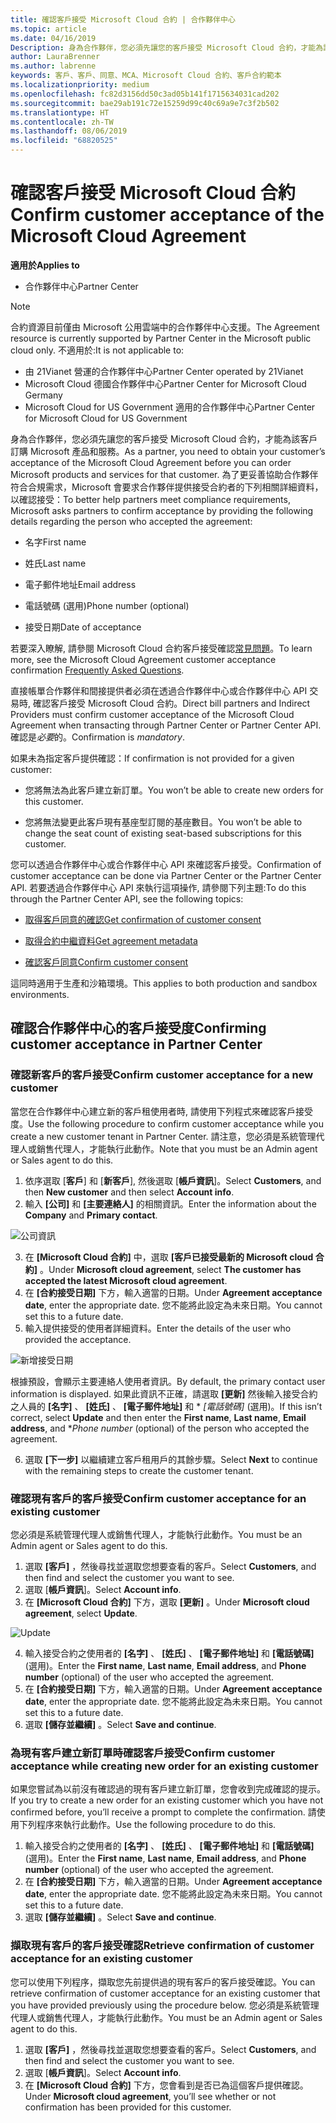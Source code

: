 ```yaml
---
title: 確認客戶接受 Microsoft Cloud 合約 | 合作夥伴中心
ms.topic: article
ms.date: 04/16/2019
Description: 身為合作夥伴，您必須先讓您的客戶接受 Microsoft Cloud 合約，才能為該客戶訂購 Microsoft 產品和服務。 為了進一步協助合作夥伴符合合規性需求, Microsoft 會要求合作夥伴提供有關接受合約之人員的特定詳細資料, 以確認接受。
author: LauraBrenner
ms.author: labrenne
keywords: 客戶、客戶、同意、MCA、Microsoft Cloud 合約、客戶合約範本
ms.localizationpriority: medium
ms.openlocfilehash: fc82d3156dd50c3ad05b141f1715634031cad202
ms.sourcegitcommit: bae29ab191c72e15259d99c40c69a9e7c3f2b502
ms.translationtype: HT
ms.contentlocale: zh-TW
ms.lasthandoff: 08/06/2019
ms.locfileid: "68820525"
---
```

# <a name="confirm-customer-acceptance-of-the-microsoft-cloud-agreement"></a><span data-ttu-id="1f0de-105">確認客戶接受 Microsoft Cloud 合約</span><span class="sxs-lookup"><span data-stu-id="1f0de-105">Confirm customer acceptance of the Microsoft Cloud Agreement</span></span>

<span data-ttu-id="1f0de-106">**適用於**</span><span class="sxs-lookup"><span data-stu-id="1f0de-106">**Applies to**</span></span>
-  <span data-ttu-id="1f0de-107">合作夥伴中心</span><span class="sxs-lookup"><span data-stu-id="1f0de-107">Partner Center</span></span>

> [!NOTE]
> <span data-ttu-id="1f0de-108">合約資源目前僅由 Microsoft 公用雲端中的合作夥伴中心支援。</span><span class="sxs-lookup"><span data-stu-id="1f0de-108">The Agreement resource is currently supported by Partner Center in the Microsoft public cloud only.</span></span> <span data-ttu-id="1f0de-109">不適用於:</span><span class="sxs-lookup"><span data-stu-id="1f0de-109">It is not applicable to:</span></span>
> * <span data-ttu-id="1f0de-110">由 21Vianet 營運的合作夥伴中心</span><span class="sxs-lookup"><span data-stu-id="1f0de-110">Partner Center operated by 21Vianet</span></span>
> * <span data-ttu-id="1f0de-111">Microsoft Cloud 德國合作夥伴中心</span><span class="sxs-lookup"><span data-stu-id="1f0de-111">Partner Center for Microsoft Cloud Germany</span></span>
> * <span data-ttu-id="1f0de-112">Microsoft Cloud for US Government 適用的合作夥伴中心</span><span class="sxs-lookup"><span data-stu-id="1f0de-112">Partner Center for Microsoft Cloud for US Government</span></span>

<span data-ttu-id="1f0de-113">身為合作夥伴，您必須先讓您的客戶接受 Microsoft Cloud 合約，才能為該客戶訂購 Microsoft 產品和服務。</span><span class="sxs-lookup"><span data-stu-id="1f0de-113">As a partner, you need to obtain your customer’s acceptance of the Microsoft Cloud Agreement before you can order Microsoft products and services for that customer.</span></span> <span data-ttu-id="1f0de-114">為了更妥善協助合作夥伴符合合規需求，Microsoft 會要求合作夥伴提供接受合約者的下列相關詳細資料，以確認接受：</span><span class="sxs-lookup"><span data-stu-id="1f0de-114">To better help partners meet compliance requirements, Microsoft asks partners to confirm acceptance by providing the following details regarding the person who accepted the agreement:</span></span> 

-   <span data-ttu-id="1f0de-115">名字</span><span class="sxs-lookup"><span data-stu-id="1f0de-115">First name</span></span>

-   <span data-ttu-id="1f0de-116">姓氏</span><span class="sxs-lookup"><span data-stu-id="1f0de-116">Last name</span></span>

-   <span data-ttu-id="1f0de-117">電子郵件地址</span><span class="sxs-lookup"><span data-stu-id="1f0de-117">Email address</span></span>

-   <span data-ttu-id="1f0de-118">電話號碼 (選用)</span><span class="sxs-lookup"><span data-stu-id="1f0de-118">Phone number (optional)</span></span>

-   <span data-ttu-id="1f0de-119">接受日期</span><span class="sxs-lookup"><span data-stu-id="1f0de-119">Date of acceptance</span></span>

<span data-ttu-id="1f0de-120">若要深入瞭解, 請參閱 Microsoft Cloud 合約客戶接受確認[常見問題](https://docs.microsoft.com/partner-center/confirm-consent-faq)。</span><span class="sxs-lookup"><span data-stu-id="1f0de-120">To learn more, see the Microsoft Cloud Agreement customer acceptance confirmation [Frequently Asked Questions](https://docs.microsoft.com/partner-center/confirm-consent-faq).</span></span>

<span data-ttu-id="1f0de-121">直接帳單合作夥伴和間接提供者必須在透過合作夥伴中心或合作夥伴中心 API 交易時, 確認客戶接受 Microsoft Cloud 合約。</span><span class="sxs-lookup"><span data-stu-id="1f0de-121">Direct bill partners and Indirect Providers must confirm customer acceptance of the Microsoft Cloud Agreement when transacting through Partner Center or Partner Center API.</span></span> <span data-ttu-id="1f0de-122">確認是*必要*的。</span><span class="sxs-lookup"><span data-stu-id="1f0de-122">Confirmation is *mandatory*.</span></span>

<span data-ttu-id="1f0de-123">如果未為指定客戶提供確認：</span><span class="sxs-lookup"><span data-stu-id="1f0de-123">If confirmation is not provided for a given customer:</span></span>

-   <span data-ttu-id="1f0de-124">您將無法為此客戶建立新訂單。</span><span class="sxs-lookup"><span data-stu-id="1f0de-124">You won’t be able to create new orders for this customer.</span></span>

-   <span data-ttu-id="1f0de-125">您將無法變更此客戶現有基座型訂閱的基座數目。</span><span class="sxs-lookup"><span data-stu-id="1f0de-125">You won’t be able to change the seat count of existing seat-based subscriptions for this customer.</span></span>

<span data-ttu-id="1f0de-126">您可以透過合作夥伴中心或合作夥伴中心 API 來確認客戶接受。</span><span class="sxs-lookup"><span data-stu-id="1f0de-126">Confirmation of customer acceptance can be done via Partner Center or the Partner Center API.</span></span> <span data-ttu-id="1f0de-127">若要透過合作夥伴中心 API 來執行這項操作, 請參閱下列主題:</span><span class="sxs-lookup"><span data-stu-id="1f0de-127">To do this through the Partner Center API, see the following topics:</span></span> 

-   [<span data-ttu-id="1f0de-128">取得客戶同意的確認</span><span class="sxs-lookup"><span data-stu-id="1f0de-128">Get confirmation of customer consent</span></span>](https://docs.microsoft.com/partner-center/develop/get-confirmation-of-customer-consent)

-   [<span data-ttu-id="1f0de-129">取得合約中繼資料</span><span class="sxs-lookup"><span data-stu-id="1f0de-129">Get agreement metadata</span></span>](https://docs.microsoft.com/partner-center/develop/get-agreement-metadata)

-   [<span data-ttu-id="1f0de-130">確認客戶同意</span><span class="sxs-lookup"><span data-stu-id="1f0de-130">Confirm customer consent</span></span>](https://docs.microsoft.com/partner-center/develop/confirm-customer-consent)


<span data-ttu-id="1f0de-131">這同時適用于生產和沙箱環境。</span><span class="sxs-lookup"><span data-stu-id="1f0de-131">This applies to both production and sandbox environments.</span></span>

## <a name="confirming-customer-acceptance-in-partner-center"></a><span data-ttu-id="1f0de-132">確認合作夥伴中心的客戶接受度</span><span class="sxs-lookup"><span data-stu-id="1f0de-132">Confirming customer acceptance in Partner Center</span></span>

### <a name="confirm-customer-acceptance-for-a-new-customer"></a><span data-ttu-id="1f0de-133">確認新客戶的客戶接受</span><span class="sxs-lookup"><span data-stu-id="1f0de-133">Confirm customer acceptance for a new customer</span></span>

<span data-ttu-id="1f0de-134">當您在合作夥伴中心建立新的客戶租使用者時, 請使用下列程式來確認客戶接受度。</span><span class="sxs-lookup"><span data-stu-id="1f0de-134">Use the following procedure to confirm customer acceptance while you create a new customer tenant in Partner Center.</span></span> <span data-ttu-id="1f0de-135">請注意，您必須是系統管理代理人或銷售代理人，才能執行此動作。</span><span class="sxs-lookup"><span data-stu-id="1f0de-135">Note that you must be an Admin agent or Sales agent to do this.</span></span>

1. <span data-ttu-id="1f0de-136">依序選取 [**客戶**] 和 [**新客戶**], 然後選取 [**帳戶資訊**]。</span><span class="sxs-lookup"><span data-stu-id="1f0de-136">Select **Customers**, and then **New customer** and then select **Account info**.</span></span>
2. <span data-ttu-id="1f0de-137">輸入 **\[公司\]** 和 **\[主要連絡人\]** 的相關資訊。</span><span class="sxs-lookup"><span data-stu-id="1f0de-137">Enter the information about the **Company** and **Primary contact**.</span></span>

![公司資訊](images/mca/mca1.png)

3. <span data-ttu-id="1f0de-139">在 **\[Microsoft Cloud 合約\]** 中，選取 **\[客戶已接受最新的 Microsoft cloud 合約\]** 。</span><span class="sxs-lookup"><span data-stu-id="1f0de-139">Under **Microsoft cloud agreement**, select **The customer has accepted the latest Microsoft cloud agreement**.</span></span>
4. <span data-ttu-id="1f0de-140">在 **\[合約接受日期\]** 下方，輸入適當的日期。</span><span class="sxs-lookup"><span data-stu-id="1f0de-140">Under **Agreement acceptance date**, enter the appropriate date.</span></span> <span data-ttu-id="1f0de-141">您不能將此設定為未來日期。</span><span class="sxs-lookup"><span data-stu-id="1f0de-141">You cannot set this to a future date.</span></span>
5. <span data-ttu-id="1f0de-142">輸入提供接受的使用者詳細資料。</span><span class="sxs-lookup"><span data-stu-id="1f0de-142">Enter the details of the user who provided the acceptance.</span></span>

![新增接受日期](images/mca/MCA3.png)

<span data-ttu-id="1f0de-144">根據預設，會顯示主要連絡人使用者資訊。</span><span class="sxs-lookup"><span data-stu-id="1f0de-144">By default, the primary contact user information is displayed.</span></span> <span data-ttu-id="1f0de-145">如果此資訊不正確，請選取 **\[更新\]** 然後輸入接受合約之人員的 **\[名字\]** 、 **\[姓氏\]** 、 **\[電子郵件地址\]** 和 \* *\[電話號碼\]* (選用)。</span><span class="sxs-lookup"><span data-stu-id="1f0de-145">If this isn’t correct, select **Update** and then enter the **First name**, **Last name**, **Email address**, and \**Phone number* (optional) of the person who accepted the agreement.</span></span>

6. <span data-ttu-id="1f0de-146">選取 **\[下一步\]** 以繼續建立客戶租用戶的其餘步驟。</span><span class="sxs-lookup"><span data-stu-id="1f0de-146">Select **Next** to continue with the remaining steps to create the customer tenant.</span></span>

### <a name="confirm-customer-acceptance-for-an-existing-customer"></a><span data-ttu-id="1f0de-147">確認現有客戶的客戶接受</span><span class="sxs-lookup"><span data-stu-id="1f0de-147">Confirm customer acceptance for an existing customer</span></span>

<span data-ttu-id="1f0de-148">您必須是系統管理代理人或銷售代理人，才能執行此動作。</span><span class="sxs-lookup"><span data-stu-id="1f0de-148">You must be an Admin agent or Sales agent to do this.</span></span>

1. <span data-ttu-id="1f0de-149">選取 **\[客戶\]** ，然後尋找並選取您想要查看的客戶。</span><span class="sxs-lookup"><span data-stu-id="1f0de-149">Select **Customers**, and then find and select the customer you want to see.</span></span>
2. <span data-ttu-id="1f0de-150">選取 [**帳戶資訊**]。</span><span class="sxs-lookup"><span data-stu-id="1f0de-150">Select **Account info**.</span></span>
3. <span data-ttu-id="1f0de-151">在 **\[Microsoft Cloud 合約\]** 下方，選取 **\[更新\]** 。</span><span class="sxs-lookup"><span data-stu-id="1f0de-151">Under **Microsoft cloud agreement**, select **Update**.</span></span>

![Update](images/mca/mca4.png)

4. <span data-ttu-id="1f0de-153">輸入接受合約之使用者的 **\[名字\]** 、 **\[姓氏\]** 、 **\[電子郵件地址\]** 和 **\[電話號碼\]** (選用)。</span><span class="sxs-lookup"><span data-stu-id="1f0de-153">Enter the **First name**, **Last name**, **Email address**, and **Phone number** (optional) of the user who accepted the agreement.</span></span>
5. <span data-ttu-id="1f0de-154">在 **\[合約接受日期\]** 下方，輸入適當的日期。</span><span class="sxs-lookup"><span data-stu-id="1f0de-154">Under **Agreement acceptance date**, enter the appropriate date.</span></span> <span data-ttu-id="1f0de-155">您不能將此設定為未來日期。</span><span class="sxs-lookup"><span data-stu-id="1f0de-155">You cannot set this to a future date.</span></span>
6. <span data-ttu-id="1f0de-156">選取 **\[儲存並繼續\]** 。</span><span class="sxs-lookup"><span data-stu-id="1f0de-156">Select **Save and continue**.</span></span>

### <a name="confirm-customer-acceptance-while-creating-new-order-for-an-existing-customer"></a><span data-ttu-id="1f0de-157">為現有客戶建立新訂單時確認客戶接受</span><span class="sxs-lookup"><span data-stu-id="1f0de-157">Confirm customer acceptance while creating new order for an existing customer</span></span>

<span data-ttu-id="1f0de-158">如果您嘗試為以前沒有確認過的現有客戶建立新訂單，您會收到完成確認的提示。</span><span class="sxs-lookup"><span data-stu-id="1f0de-158">If you try to create a new order for an existing customer which you have not confirmed before, you’ll receive a prompt to complete the confirmation.</span></span> <span data-ttu-id="1f0de-159">請使用下列程序來執行此動作。</span><span class="sxs-lookup"><span data-stu-id="1f0de-159">Use the following procedure to do this.</span></span>

1. <span data-ttu-id="1f0de-160">輸入接受合約之使用者的 **\[名字\]** 、 **\[姓氏\]** 、 **\[電子郵件地址\]** 和 **\[電話號碼\]** (選用)。</span><span class="sxs-lookup"><span data-stu-id="1f0de-160">Enter the **First name**, **Last name**, **Email address**, and **Phone number** (optional) of the user who accepted the agreement.</span></span>
2. <span data-ttu-id="1f0de-161">在 **\[合約接受日期\]** 下方，輸入適當的日期。</span><span class="sxs-lookup"><span data-stu-id="1f0de-161">Under **Agreement acceptance date**, enter the appropriate date.</span></span> <span data-ttu-id="1f0de-162">您不能將此設定為未來日期。</span><span class="sxs-lookup"><span data-stu-id="1f0de-162">You cannot set this to a future date.</span></span>
3. <span data-ttu-id="1f0de-163">選取 **\[儲存並繼續\]** 。</span><span class="sxs-lookup"><span data-stu-id="1f0de-163">Select **Save and continue**.</span></span>

### <a name="retrieve-confirmation-of-customer-acceptance-for-an-existing-customer"></a><span data-ttu-id="1f0de-164">擷取現有客戶的客戶接受確認</span><span class="sxs-lookup"><span data-stu-id="1f0de-164">Retrieve confirmation of customer acceptance for an existing customer</span></span>

<span data-ttu-id="1f0de-165">您可以使用下列程序，擷取您先前提供過的現有客戶的客戶接受確認。</span><span class="sxs-lookup"><span data-stu-id="1f0de-165">You can retrieve confirmation of customer acceptance for an existing customer that you have provided previously using the procedure below.</span></span> <span data-ttu-id="1f0de-166">您必須是系統管理代理人或銷售代理人，才能執行此動作。</span><span class="sxs-lookup"><span data-stu-id="1f0de-166">You must be an Admin agent or Sales agent to do this.</span></span>

1. <span data-ttu-id="1f0de-167">選取 **\[客戶\]** ，然後尋找並選取您想要查看的客戶。</span><span class="sxs-lookup"><span data-stu-id="1f0de-167">Select **Customers**, and then find and select the customer you want to see.</span></span>
2. <span data-ttu-id="1f0de-168">選取 [**帳戶資訊**]。</span><span class="sxs-lookup"><span data-stu-id="1f0de-168">Select **Account info**.</span></span>
3. <span data-ttu-id="1f0de-169">在 **\[Microsoft Cloud 合約\]** 下方，您會看到是否已為這個客戶提供確認。</span><span class="sxs-lookup"><span data-stu-id="1f0de-169">Under **Microsoft cloud agreement**, you’ll see whether or not confirmation has been provided for this customer.</span></span>
